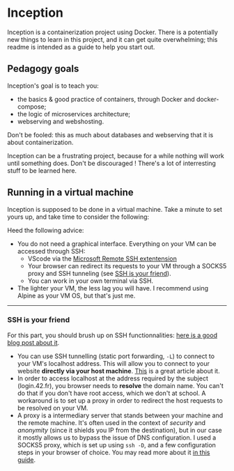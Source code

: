 # Inception

Inception is a containerization project using Docker. There is a potentially new things to learn in this project, and it can get quite overwhelming; this readme is intended as a guide to help you start out.

## Pedagogy goals

Inception's goal is to teach you:

- the basics & good practice of containers, through Docker and docker-compose;
- the logic of microservices architecture;
- webserving and webshosting.

Don't be fooled: this as much about databases and webserving that it is about containerization.

Inception can be a frustrating project, because for a while nothing will work until something does. Don't be discouraged ! There's a lot of interresting stuff to be learned here.

## Running in a virtual machine

Inception is supposed to be done in a virtual machine. Take a minute to set yours up, and take time to consider the following:

Heed the following advice:

- You do not need a graphical interface. Everything on your VM can be accessed through SSH:
  - VScode via the [Microsoft Remote SSH extentension](https://marketplace.visualstudio.com/items?itemName=ms-vscode-remote.remote-ssh)
  - Your browser can redirect its requests to your VM through a SOCKS5 proxy and SSH tunneling (see [SSH is your friend](#ssh-is-your-friend)).
  - You can work in your own terminal via SSH.
- The lighter your VM, the less lag you will have. I recommend using Alpine as your VM OS, but that's just me.

---

### SSH is your friend

For this part, you should brush up on SSH functionnalities: [here is a good blog post about it](https://www.maxmanders.co.uk/2015/06/04/getting-more-out-of-ssh/).

- You can use SSH tunnelling (static port forwarding, `-L`) to connect to your VM's localhost address. This will allow you to connect to your website **directly via your host machine**. [This](https://iximiuz.com/en/posts/ssh-tunnels/) is a great article about it.
- In order to access localhost at the address required by the subject (login.42.fr), you browser needs to **resolve** the domain name. You can't do that if you don't have root access, which we don't at school. A workaround is to set up a proxy in order to redirect the host requests to be resolved on your VM.
- A proxy is a intermediary server that stands between your machine and the remote machine. It's often used in the context of *security* and *anonymity* (since it shields you IP from the destination), but in our case it mostly allows us to bypass the issue of DNS configuration. I used a SOCKS5 proxy, which is set up using `ssh -D`, and a few configuration steps in your browser of choice. You may read more about it [in this guide](.doc/proxy.md).